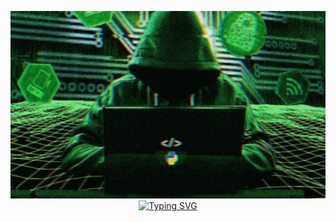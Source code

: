 <p align="center">
  <img width="100%" height="300" src="image/hacker-python.gif">
  <a href="https://git.io/typing-svg"><img src="https://readme-typing-svg.demolab.com?font=Fira+Code&duration=3000&pause=500&color=0F9E19&background=000000&vCenter=true&multiline=true&width=900&height=100&lines=%3E+Hi%2C+I'm+T%C3%86!+An+aspiring+Ethical+Hacker;%3E+Let's+sharpen+our+skills+to+combat+Cyber+Threats!;%3E+Join+me+on+this+journey+of+mastering+the+art+of+Offensive+Cybersecurity." alt="Typing SVG" /></a>
</p>






<!--
**matpakke/matpakke** is a ✨ _special_ ✨ repository because its `README.md` (this file) appears on your GitHub profile.

Here are some ideas to get you started:

- 🔭 I’m currently working on ...
- 🌱 I’m currently learning ...
- 👯 I’m looking to collaborate on ...
- 🤔 I’m looking for help with ...
- 💬 Ask me about ...
- 📫 How to reach me: ...
- 😄 Pronouns: ...
- ⚡ Fun fact: ...
-->
